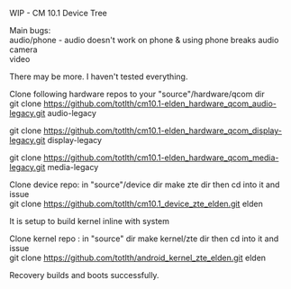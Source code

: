 WIP - CM 10.1 Device Tree

Main bugs:<br>
audio/phone - audio doesn't work on phone & using phone breaks audio<br>
camera<br>
video

There may be more. I haven't tested everything.

Clone following hardware repos to your "source"/hardware/qcom dir<br>
git clone https://github.com/totlth/cm10.1-elden_hardware_qcom_audio-legacy.git audio-legacy

git clone https://github.com/totlth/cm10.1-elden_hardware_qcom_display-legacy.git display-legacy

git clone https://github.com/totlth/cm10.1-elden_hardware_qcom_media-legacy.git media-legacy

Clone device repo: in "source"/device dir make zte dir then cd into it and issue<br> 
git clone https://github.com/totlth/cm10.1_device_zte_elden.git elden

It is setup to build kernel inline with system

Clone kernel repo : in "source" dir make kernel/zte dir then cd into it and issue<br>
git clone https://github.com/totlth/android_kernel_zte_elden.git elden

Recovery builds and boots successfully.
